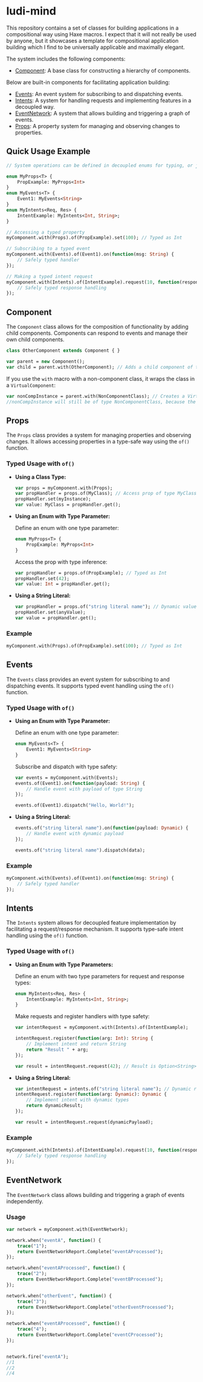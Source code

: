 # ludi-mind

This repository contains a set of classes for building applications in a compositional way using Haxe macros. I expect that it will not really be used by anyone, but it showcases a template for compositional application building which I find to be universally applicable and maximally elegant.

The system includes the following components:

- [Component](#component): A base class for constructing a hierarchy of components.

Below are built-in components for facilitating application building:

- [Events](#events): An event system for subscribing to and dispatching events.
- [Intents](#intents): A system for handling requests and implementing features in a decoupled way.
- [EventNetwork](#eventnetwork): A system that allows building and triggering a graph of events.
- [Props](#props): A property system for managing and observing changes to properties.

## Quick Usage Example

```haxe
// System operations can be defined in decoupled enums for typing, or just as string literals for easy dynamically typed handlers.

enum MyProps<T> {
    PropExample: MyProps<Int>
}
enum MyEvents<T> {
    Event1: MyEvents<String>
}
enum MyIntents<Req, Res> {
    IntentExample: MyIntents<Int, String>;
}

// Accessing a typed property
myComponent.with(Props).of(PropExample).set(100); // Typed as Int

// Subscribing to a typed event
myComponent.with(Events).of(Event1).on(function(msg: String) {
    // Safely typed handler
});

// Making a typed intent request
myComponent.with(Intents).of(IntentExample).request(10, function(response: String) {
    // Safely typed response handling
});

```

## Component

The `Component` class allows for the composition of functionality by adding child components. Components can respond to events and manage their own child components.

```haxe
class OtherComponent extends Component { }

var parent = new Component();
var child = parent.with(OtherComponent); // Adds a child component of type OtherComponent
```

If you use the `with` macro with a non-component class, it wraps the class in a `VirtualComponent`:

```haxe
var nonCompInstance = parent.with(NonComponentClass); // Creates a VirtualComponent wrapping NonComponentClass. 
//nonCompInstance will still be of type NonComponentClass, because the with() macro function adds extra routing for virtual components.
```

## Props

The `Props` class provides a system for managing properties and observing changes. It allows accessing properties in a type-safe way using the `of()` function.


### Typed Usage with `of()`

- **Using a Class Type:**

  ```haxe
  var props = myComponent.with(Props);
  var propHandler = props.of(MyClass); // Access prop of type MyClass
  propHandler.set(myInstance);
  var value: MyClass = propHandler.get();
  ```

- **Using an Enum with Type Parameter:**

  Define an enum with one type parameter:

  ```haxe
  enum MyProps<T> {
      PropExample: MyProps<Int>
  }
  ```

  Access the prop with type inference:

  ```haxe
  var propHandler = props.of(PropExample); // Typed as Int
  propHandler.set(42);
  var value: Int = propHandler.get();
  ```

- **Using a String Literal:**

  ```haxe
  var propHandler = props.of("string literal name"); // Dynamic value
  propHandler.set(anyValue);
  var value = propHandler.get();
  ```

### Example

```haxe
myComponent.with(Props).of(PropExample).set(100); // Typed as Int
```

## Events

The `Events` class provides an event system for subscribing to and dispatching events. It supports typed event handling using the `of()` function.


### Typed Usage with `of()`

- **Using an Enum with Type Parameter:**

  Define an enum with one type parameter:

  ```haxe
  enum MyEvents<T> {
      Event1: MyEvents<String>
  }
  ```

  Subscribe and dispatch with type safety:

  ```haxe
  var events = myComponent.with(Events);
  events.of(Event1).on(function(payload: String) {
      // Handle event with payload of type String
  });

  events.of(Event1).dispatch("Hello, World!");
  ```

- **Using a String Literal:**

  ```haxe
  events.of("string literal name").on(function(payload: Dynamic) {
      // Handle event with dynamic payload
  });

  events.of("string literal name").dispatch(data);
  ```

### Example

```haxe
myComponent.with(Events).of(Event1).on(function(msg: String) {
    // Safely typed handler
});
```

## Intents

The `Intents` system allows for decoupled feature implementation by facilitating a request/response mechanism. It supports type-safe intent handling using the `of()` function.


### Typed Usage with `of()`

- **Using an Enum with Type Parameters:**

  Define an enum with two type parameters for request and response types:

  ```haxe
  enum MyIntents<Req, Res> {
      IntentExample: MyIntents<Int, String>;
  }
  ```

  Make requests and register handlers with type safety:

  ```haxe
  var intentRequest = myComponent.with(Intents).of(IntentExample);

  intentRequest.register(function(arg: Int): String {
      // Implement intent and return String
      return "Result " + arg;
  });

  var result = intentRequest.request(42); // Result is Option<String>
  ```

- **Using a String Literal:**

  ```haxe
  var intentRequest = intents.of("string literal name"); // Dynamic request and response
  intentRequest.register(function(arg: Dynamic): Dynamic {
      // Implement intent with dynamic types
      return dynamicResult;
  });

  var result = intentRequest.request(dynamicPayload);
  ```

### Example

```haxe
myComponent.with(Intents).of(IntentExample).request(10, function(response: String) {
    // Safely typed response handling
});
```

## EventNetwork

The `EventNetwork` class allows building and triggering a graph of events independently.

### Usage

```haxe
var network = myComponent.with(EventNetwork);

network.when("eventA", function() {
    trace("1");
    return EventNetworkReport.Complete("eventAProcessed");
});

network.when("eventAProcessed", function() {
    trace("2");
    return EventNetworkReport.Complete("eventBProcessed");
});

network.when("otherEvent", function() {
    trace("3");
    return EventNetworkReport.Complete("otherEventProcessed");
});

network.when("eventAProcessed", function() {
    trace("4");
    return EventNetworkReport.Complete("eventCProcessed");
});


network.fire("eventA");
//1
//2
//4
```